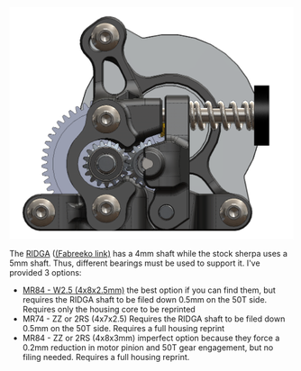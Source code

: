 ![Image RIDGA Sherpa](./Images/front.png)

The [RIDGA](https://www.bondtech.se/product/bmg-reverse-integrated-drive-gear-assembly/) ([(Fabreeko link)](https://www.fabreeko.com/products/bondtech-bmg-reverse-integrated-drive-gear-assembly?_pos=2&_psq=integrated&_ss=e&_v=1.0) has a 4mm shaft while the stock sherpa uses a 5mm shaft. Thus, different bearings must be used to support it. I've provided 3 options:
- [MR84 - W2.5 (4x8x2.5mm)](https://www.fasteddybearings.com/4x8x2-5-metal-shielded-bearing-mr84-zz-2-5/) the best option if you can find them, but requires the RIDGA shaft to be filed down 0.5mm on the 50T side. Requires only the housing core to be reprinted
- MR74 - ZZ or 2RS (4x7x2.5) Requires the RIDGA shaft to be filed down 0.5mm on the 50T side. Requires a full housing reprint
- MR84 - ZZ or 2RS (4x8x3mm) imperfect option because they force a 0.2mm reduction in motor pinion and 50T gear engagement, but no filing needed. Requires a full housing reprint.




